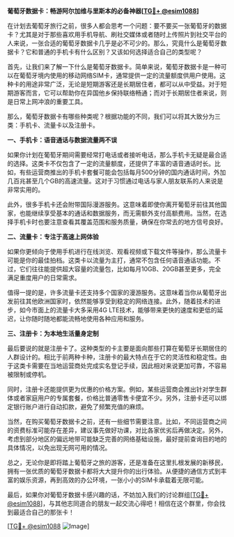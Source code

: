 **葡萄牙数据卡：畅游阿尔加维与里斯本的必备神器[[TG💪+ @esim1088](https://t.me/s/esim1088)]**

在计划去葡萄牙旅行之前，很多人都会思考一个问题：要不要买一张葡萄牙的数据卡？尤其是对于那些喜欢用手机导航、刷社交媒体或者随时上传照片到社交平台的人来说，一张合适的葡萄牙数据卡几乎是必不可少的。那么，究竟什么是葡萄牙数据卡？它和普通的手机卡有什么区别？又该如何选择适合自己的类型呢？

首先，让我们来了解一下什么是葡萄牙数据卡。简单来说，葡萄牙数据卡是一种可以在葡萄牙境内使用的移动网络SIM卡，通常提供一定的流量额度供用户使用。这种卡的用途非常广泛，无论是短期游客还是长期居住者，都可以从中受益。对于短期游客而言，它可以帮助你在异国他乡保持联络畅通；而对于长期居住者来说，则是日常上网冲浪的重要工具。

那么，葡萄牙数据卡有哪些种类呢？根据功能的不同，我们可以将其大致分为三类：手机卡、流量卡以及注册卡。

**一、手机卡：语音通话与数据流量两不误**

如果你计划在葡萄牙期间需要经常打电话或者接听电话，那么手机卡无疑是最合适的选择。这类卡不仅包含了一定的流量额度，还提供了丰富的语音通话时长。比如，有些运营商推出的手机卡套餐可能会包括每月500分钟的国内通话时间，外加几百兆甚至几个GB的高速流量。这对于习惯通过电话与家人朋友联系的人来说是非常实用的。

此外，很多手机卡还会附带国际漫游服务。这意味着即使你离开葡萄牙前往其他国家，也能继续享受基本的通话和数据服务，而无需额外支付高额费用。当然，在选择手机卡时也要注意查看其覆盖范围和服务质量，确保在你常去的地方信号良好。

**二、流量卡：专注于高速上网体验**

如果你更倾向于使用手机进行在线浏览、观看视频或下载文件等操作，那么流量卡可能是你的最佳拍档。这类卡以流量为主打，通常不包含任何语音通话功能。不过，它们往往能提供超大容量的流量包，比如每月10GB、20GB甚至更多，完全满足重度用户的日常需求。

值得一提的是，许多流量卡还支持多个国家的漫游服务。这意味着当你从葡萄牙出发前往其他欧洲国家时，依然能够享受到稳定的网络连接。此外，随着技术的进步，如今市面上的流量卡大多采用4G LTE技术，能够带来更快的速度和更低的延迟，让你随时随地都能流畅地使用各种应用和服务。

**三、注册卡：为本地生活量身定制**

最后要说的就是注册卡了。这种类型的卡主要是面向那些打算在葡萄牙长期居住的人群设计的。相比于前两种卡种，注册卡的最大特点在于它的灵活性和稳定性。由于这类卡需要在当地运营商处完成实名登记手续，因此相对来说更加可靠，不容易被限制或停机。

同时，注册卡还能提供更为优惠的价格方案。例如，某些运营商会推出针对学生群体或者家庭用户的专属套餐，价格比普通零售卡便宜不少。另外，注册卡还可以绑定银行账户进行自动扣款，避免了频繁充值的麻烦。

当然，在购买葡萄牙数据卡之前，还有一些细节需要注意。比如，不同运营商之间的资费标准可能存在差异，建议事先做好功课，对比各家优劣后再做决定。另外，考虑到部分地区的偏远地带可能缺乏完善的网络基础设施，最好提前查询目的地的具体情况，以免出现无网可用的情况。

总之，无论你是即将踏上葡萄牙之旅的游客，还是准备在这里扎根发展的新移民，拥有一张优质的葡萄牙数据卡都将大大提升你的出行体验。从便捷的通信方式到丰富的娱乐资源，再到高效的办公环境，一张小小的SIM卡承载着无限可能。

最后，如果你对葡萄牙数据卡感兴趣的话，不妨加入我们的讨论群组[[TG💪+ @esim1088](https://t.me/s/esim1088)]，与其他志同道合的朋友一起交流心得吧！相信在这个群里，你会找到最适合自己的那张卡！

[[TG💪+ @esim1088](https://t.me/s/esim1088) ![Image](https://i.postimg.cc/4NQfJmqS/Snipaste-2025-05-13-00-14-12.png)]